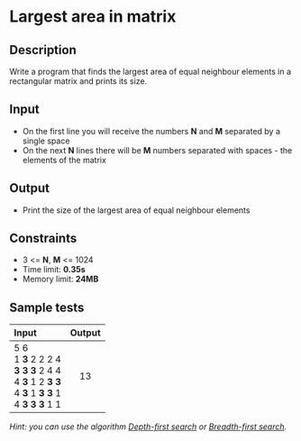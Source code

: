 # Largest area in matrix

## Description
Write a program that finds the largest area of equal neighbour elements in a rectangular matrix and prints its size.

## Input
- On the first line you will receive the numbers **N** and **M** separated by a single space
- On the next **N** lines there will be **M** numbers separated with spaces - the elements of the matrix

## Output
- Print the size of the largest area of equal neighbour elements

## Constraints
- 3 <= **N**, **M** <= 1024
- Time limit: **0.35s**
- Memory limit: **24MB**

## Sample tests

| Input | Output |
|:------|:------:|
| 5 6<br>1 **3** 2 2 2 4<br>**3 3 3** 2 4 4<br>4 **3** 1 2 **3 3**<br>4 **3** 1 **3 3** 1<br>4 **3 3 3** 1 1 | 13 |

_Hint: you can use the algorithm [Depth-first search](http://en.wikipedia.org/wiki/Depth-first_search) or [Breadth-first search](http://en.wikipedia.org/wiki/Breadth-first_search)._